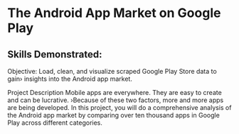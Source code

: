 # The Android App Market on Google Play

## Skills Demonstrated: 

Objective: Load, clean, and visualize scraped Google Play Store data to gain›
insights into the Android app market.

Project Description
Mobile apps are everywhere. They are easy to create and can be lucrative.
›Because of these two factors, more and more apps are being developed. In this project, you will do a comprehensive analysis of the Android app market by comparing over ten thousand apps in Google Play across different categories.
